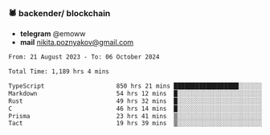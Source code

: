 ### 🕷 backender/ blockchain
- **telegram** @emoww
- **mail** nikita.poznyakov@gmail.com

<!--START_SECTION:waka-->

```txt
From: 21 August 2023 - To: 06 October 2024

Total Time: 1,189 hrs 4 mins

TypeScript                    850 hrs 21 mins ██████████████████░░░░░░░   71.38 %
Markdown                      54 hrs 12 mins  █░░░░░░░░░░░░░░░░░░░░░░░░   04.55 %
Rust                          49 hrs 32 mins  █░░░░░░░░░░░░░░░░░░░░░░░░   04.16 %
C                             46 hrs 14 mins  █░░░░░░░░░░░░░░░░░░░░░░░░   03.88 %
Prisma                        23 hrs 41 mins  ▒░░░░░░░░░░░░░░░░░░░░░░░░   01.99 %
Tact                          19 hrs 39 mins  ▒░░░░░░░░░░░░░░░░░░░░░░░░   01.65 %
```

<!--END_SECTION:waka-->




